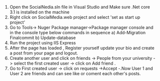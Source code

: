 1. Open the SocialNedia.sln file in Visual Studio and Make sure  .Net core 3.1 is installed on the machine
2. Right click on SocialMedia.web project  and select 'set as start up project'
3. Go to Tools-> Nuger Package manager->Package manager console and in the console type below commands in sequence 
a) Add-Migration Finalcommit
b) Update-database
4. Run the project using IIS Express
5. After the page has loaded , Register yourself  update your bio and create a post from your page and logout.
6. Create another user and  click on friends -> People from your university -> select the first created user -> click on Add friend .
7. Go to First created user -> click on requests ->Accept -.Now User 1 and User 2 are friends and can see  like or coment each other's posts.
